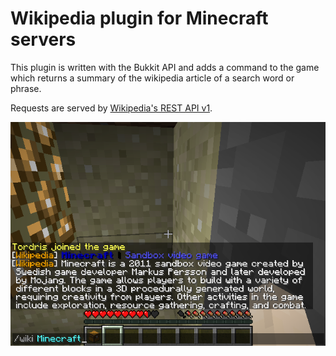 # Wikipedia plugin for Minecraft servers

This plugin is written with the Bukkit API and adds a command to the game which returns a summary of the wikipedia article of a search word or phrase. 

Requests are served by [Wikipedia's REST API v1](https://en.wikipedia.org/api/rest_v1/).

![Wikipedia example with the query "Minecraft"](wikipedia-example.png)
